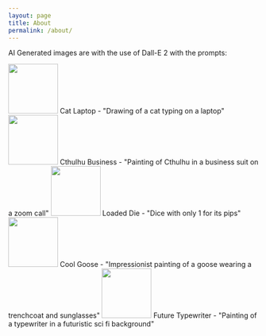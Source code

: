 ```yaml
---
layout: page
title: About
permalink: /about/
---
```


AI Generated images are with the use of Dall-E 2 with the prompts:

<img src="{{site.url}}/{{site.baseurl}}/assets/images/AIGenerated/CatLaptop.png" alt="" style="width:100px;"/>
Cat Laptop - "Drawing of a cat typing on a laptop"

<img src="{{site.url}}/{{site.baseurl}}/assets/images/AIGenerated/CthulhuBusiness.png" alt="" style="width:100px;"/>
Cthulhu Business - "Painting of Cthulhu in a business suit on a zoom call"

<img src="{{site.url}}/{{site.baseurl}}/assets/images/AIGenerated/LoadedDie.png" alt="" style="width:100px;"/>
Loaded Die - "Dice with only 1 for its pips"

<img src="{{site.url}}/{{site.baseurl}}/assets/images/AIGenerated/CoolGoose.png" alt="" style="width:100px;"/>
Cool Goose - "Impressionist painting of a goose wearing a trenchcoat and sunglasses"

<img src="{{site.url}}/{{site.baseurl}}/assets/images/AIGenerated/FutureTypewriter.png" alt="" style="width:100px;"/>
Future Typewriter - "Painting of a typewriter in a futuristic sci fi background"


